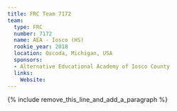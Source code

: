 ```yaml
---
title: FRC Team 7172
team:
  type: FRC
  number: 7172
  name: AEA - Iosco (HS)
  rookie_year: 2018
  location: Oscoda, Michigan, USA
  sponsors:
  - Alternative Educational Academy of Iosco County
  links:
    Website:
---
```


{% include remove_this_line_and_add_a_paragraph %}